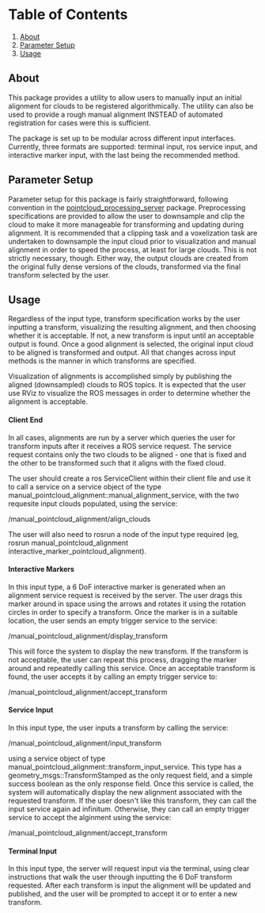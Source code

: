 # Table of Contents
1. [About](#about)
2. [Parameter Setup](#parameter-setup)
3. [Usage](#usage)

## About
This package provides a utility to allow users to manually input an initial alignment for clouds to be registered algorithmically. The utility can also be used to provide a rough manual alignment INSTEAD of automated registration for cases were this is sufficient. 

The package is set up to be modular across different input interfaces. Currently, three formats are supported: terminal input, ros service input, and interactive marker input, with the last being the recommended method.

## Parameter Setup
Parameter setup for this package is fairly straightforward, following convention in the [pointcloud_processing_server](https://github.com/UTNuclearRoboticsPublic/pointcloud_processing_server) package. Preprocessing specifications are provided to allow the user to downsample and clip the cloud to make it more manageable for transforming and updating during alignment. It is recommended that a clipping task and a voxelization task are undertaken to downsample the input cloud prior to visualization and manual alignment in order to speed the process, at least for large clouds. This is not strictly necessary, though. Either way, the output clouds are created from the original fully dense versions of the clouds, transformed via the final transform selected by the user. 

## Usage
Regardless of the input type, transform specification works by the user inputting a transform, visualizing the resulting alignment, and then choosing whether it is acceptable. If not, a new transform is input until an acceptable output is found. Once a good alignment is selected, the original input cloud to be aligned is transformed and output. All that changes across input methods is the manner in which transforms are specified. 

Visualization of alignments is accomplished simply by publishing the aligned (downsampled) clouds to ROS topics. It is expected that the user use RViz to visualize the ROS messages in order to determine whether the alignment is acceptable. 

#### Client End
In all cases, alignments are run by a server which queries the user for transform inputs after it receives a ROS service request. The service request contains only the two clouds to be aligned - one that is fixed and the other to be transformed such that it aligns with the fixed cloud. 

The user should create a ros ServiceClient within their client file and use it to call a service on a service object of the type manual_pointcloud_alignment::manual_alignment_service, with the two requesite input clouds populated, using the service: 

/manual_pointcloud_alignment/align_clouds

The user will also need to rosrun a node of the input type required (eg, rosrun manual_pointcloud_alignment interactive_marker_pointcloud_alignment). 

#### Interactive Markers
In this input type, a 6 DoF interactive marker is generated when an alignment service request is received by the server. The user drags this marker around in space using the arrows and rotates it using the rotation circles in order to specify a transform. Once the marker is in a suitable location, the user sends an empty trigger service to the service: 

/manual_pointcloud_alignment/display_transform

This will force the system to display the new transform. If the transform is not acceptable, the user can repeat this process, dragging the marker around and repeatedly calling this service. Once an acceptable transform is found, the user accepts it by calling an empty trigger service to: 

/manual_pointcloud_alignment/accept_transform

#### Service Input
In this input type, the user inputs a transform by calling the service:

/manual_pointcloud_alignment/input_transform

using a service object of type manual_pointcloud_alignment::transform_input_service. This type has a geometry_msgs::TransformStamped as the only request field, and a simple success boolean as the only response field. Once this service is called, the system will automatically display the new alignment associated with the requested transform. If the user doesn't like this transform, they can call the input service again ad infinitum. Otherwise, they can call an empty trigger service to accept the alginment using the service: 

/manual_pointcloud_alignment/accept_transform

#### Terminal Input
In this input type, the server will request input via the terminal, using clear instructions that walk the user through inputting the 6 DoF transform requested. After each transform is input the alignment will be updated and published, and the user will be prompted to accept it or to enter a new transform. 
